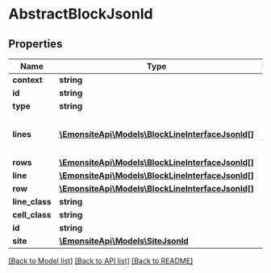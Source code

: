 # AbstractBlockJsonld

## Properties
Name | Type | Description | Notes
------------ | ------------- | ------------- | -------------
**context** | **string** |  | [optional] 
**id** | **string** |  | [optional] 
**type** | **string** |  | [optional] 
**lines** | [**\EmonsiteApi\Models\BlockLineInterfaceJsonld[]**](BlockLineInterfaceJsonld.md) | Faire mapping dans classe parent | [optional] 
**rows** | [**\EmonsiteApi\Models\BlockLineInterfaceJsonld[]**](BlockLineInterfaceJsonld.md) |  | [optional] 
**line** | [**\EmonsiteApi\Models\BlockLineInterfaceJsonld[]**](BlockLineInterfaceJsonld.md) |  | [optional] 
**row** | [**\EmonsiteApi\Models\BlockLineInterfaceJsonld[]**](BlockLineInterfaceJsonld.md) |  | [optional] 
**line_class** | **string** |  | [optional] 
**cell_class** | **string** |  | [optional] 
**id** | **string** |  | [optional] 
**site** | [**\EmonsiteApi\Models\SiteJsonld**](SiteJsonld.md) |  | [optional] 

[[Back to Model list]](../../README.md#documentation-for-models) [[Back to API list]](../../README.md#documentation-for-api-endpoints) [[Back to README]](../../README.md)

